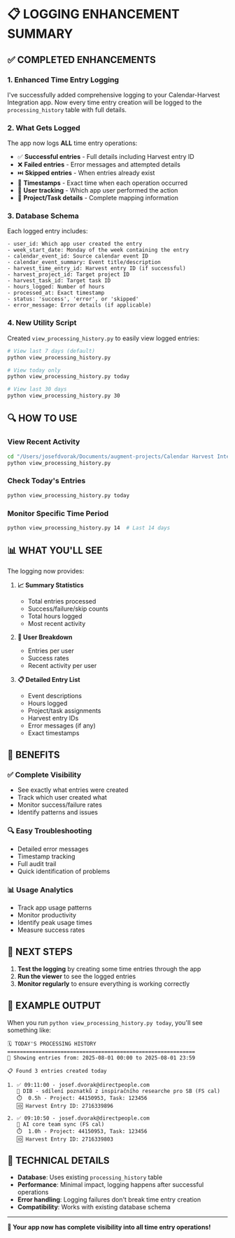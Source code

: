# 📋 LOGGING ENHANCEMENT SUMMARY

## ✅ **COMPLETED ENHANCEMENTS**

### **1. Enhanced Time Entry Logging**
I've successfully added comprehensive logging to your Calendar-Harvest Integration app. Now every time entry creation will be logged to the `processing_history` table with full details.

### **2. What Gets Logged**
The app now logs **ALL** time entry operations:

- ✅ **Successful entries** - Full details including Harvest entry ID
- ❌ **Failed entries** - Error messages and attempted details  
- ⏭️ **Skipped entries** - When entries already exist
- 📅 **Timestamps** - Exact time when each operation occurred
- 👤 **User tracking** - Which app user performed the action
- 🎯 **Project/Task details** - Complete mapping information

### **3. Database Schema**
Each logged entry includes:
```
- user_id: Which app user created the entry
- week_start_date: Monday of the week containing the entry
- calendar_event_id: Source calendar event ID
- calendar_event_summary: Event title/description
- harvest_time_entry_id: Harvest entry ID (if successful)
- harvest_project_id: Target project ID
- harvest_task_id: Target task ID
- hours_logged: Number of hours
- processed_at: Exact timestamp
- status: 'success', 'error', or 'skipped'
- error_message: Error details (if applicable)
```

### **4. New Utility Script**
Created `view_processing_history.py` to easily view logged entries:

```bash
# View last 7 days (default)
python view_processing_history.py

# View today only
python view_processing_history.py today

# View last 30 days
python view_processing_history.py 30
```

## 🔍 **HOW TO USE**

### **View Recent Activity**
```bash
cd "/Users/josefdvorak/Documents/augment-projects/Calendar Harvest Integration"
python view_processing_history.py
```

### **Check Today's Entries**
```bash
python view_processing_history.py today
```

### **Monitor Specific Time Period**
```bash
python view_processing_history.py 14  # Last 14 days
```

## 📊 **WHAT YOU'LL SEE**

The logging now provides:

1. **📈 Summary Statistics**
   - Total entries processed
   - Success/failure/skip counts
   - Total hours logged
   - Most recent activity

2. **👤 User Breakdown**
   - Entries per user
   - Success rates
   - Recent activity per user

3. **📋 Detailed Entry List**
   - Event descriptions
   - Hours logged
   - Project/task assignments
   - Harvest entry IDs
   - Error messages (if any)
   - Exact timestamps

## 🎯 **BENEFITS**

### **✅ Complete Visibility**
- See exactly what entries were created
- Track which user created what
- Monitor success/failure rates
- Identify patterns and issues

### **🔍 Easy Troubleshooting**
- Detailed error messages
- Timestamp tracking
- Full audit trail
- Quick identification of problems

### **📊 Usage Analytics**
- Track app usage patterns
- Monitor productivity
- Identify peak usage times
- Measure success rates

## 🚀 **NEXT STEPS**

1. **Test the logging** by creating some time entries through the app
2. **Run the viewer** to see the logged entries
3. **Monitor regularly** to ensure everything is working correctly

## 📝 **EXAMPLE OUTPUT**

When you run `python view_processing_history.py today`, you'll see something like:

```
🗓️ TODAY'S PROCESSING HISTORY
============================================================
📅 Showing entries from: 2025-08-01 00:00 to 2025-08-01 23:59

📋 Found 3 entries created today

1. ✅ 09:11:00 - josef.dvorak@directpeople.com
   📝 DIB - sdílení poznatků z inspiračního researche pro SB (FS cal)
   ⏱️  0.5h - Project: 44150953, Task: 123456
   🆔 Harvest Entry ID: 2716339896

2. ✅ 09:10:50 - josef.dvorak@directpeople.com
   📝 AI core team sync (FS cal)
   ⏱️  1.0h - Project: 44150953, Task: 123456
   🆔 Harvest Entry ID: 2716339803
```

## 🔧 **TECHNICAL DETAILS**

- **Database**: Uses existing `processing_history` table
- **Performance**: Minimal impact, logging happens after successful operations
- **Error handling**: Logging failures don't break time entry creation
- **Compatibility**: Works with existing database schema

---

**🎉 Your app now has complete visibility into all time entry operations!**
